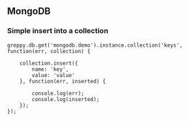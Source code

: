 ## MongoDB

### Simple insert into a collection

    greppy.db.get('mongodb.demo').instance.collection('keys', function(err, collection) {

        collection.insert({
            name: 'key',
            value: 'value'
        }, function(err, inserted) {

            console.log(err);
            console.log(inserted);
        });
    });

